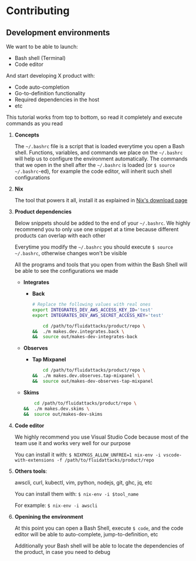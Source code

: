 # Contributing

## Development environments

We want to be able to launch:
- Bash shell (Terminal)
- Code editor

And start developing X product with:
- Code auto-completion
- Go-to-definition functionality
- Required dependencies in the host
- etc

This tutorial works from top to bottom,
so read it completely and execute commands as you read

1. **Concepts**

    The `~/.bashrc` file is a script that is loaded everytime you open a Bash shell.
    Functions, variables, and commands we place on the `~/.bashrc` will help us to
    configure the environment automatically.
    The commands that we open in the shell after the `~/.bashrc` is loaded
    (or `$ source ~/.bashrc`-ed),
    for example the code editor, will inherit such shell configurations

1. **Nix**

    The tool that powers it all, install it as explained in
    [Nix's download page](https://nixos.org/download.html)

1. **Product dependencies**

    Below snippets should be added to the end of your `~/.bashrc`.
    We highly recommend you to only use one snippet at a time because
    different products can overlap with each other

    Everytime you modify the `~/.bashrc` you should execute `$ source ~/.bashrc`,
    otherwise changes won't be visible

    All the programs and tools that you open from within the Bash Shell will
    be able to see the configurations we made

    - **Integrates**

        - **Back**

            ```bash
            # Replace the following values with real ones
            export INTEGRATES_DEV_AWS_ACCESS_KEY_ID='test'
            export INTEGRATES_DEV_AWS_SECRET_ACCESS_KEY='test'

                cd /path/to/fluidattacks/product/repo \
            &&  ./m makes.dev.integrates.back \
            &&  source out/makes-dev-integrates-back
            ```

    - **Observes**

        - **Tap Mixpanel**

            ```bash
                cd /path/to/fluidattacks/product/repo \
            &&  ./m makes.dev.observes.tap-mixpanel \
            &&  source out/makes-dev-observes-tap-mixpanel
            ```

    - **Skims**

        ```bash
            cd /path/to/fluidattacks/product/repo \
        &&  ./m makes.dev.skims \
        &&  source out/makes-dev-skims
        ```

1. **Code editor**

    We highly recommend you use Visual Studio Code because most of the team use it and works very well for our purpose

    You can install it with:
    `$ NIXPKGS_ALLOW_UNFREE=1 nix-env -i vscode-with-extensions -f /path/to/fluidattacks/product/repo`

1. **Others tools**:

    awscli, curl, kubectl, vim, python, nodejs, git, ghc, jq, etc

    You can install them with:
    `$ nix-env -i $tool_name`

    For example: `$ nix-env -i awscli`

1. **Openining the environment**

    At this point you can open a Bash Shell,
    execute `$ code`, and the code editor will be able to auto-complete,
    jump-to-definition, etc

    Additionally your Bash shell will be able to locate the dependencies of the product,
    in case you need to debug
